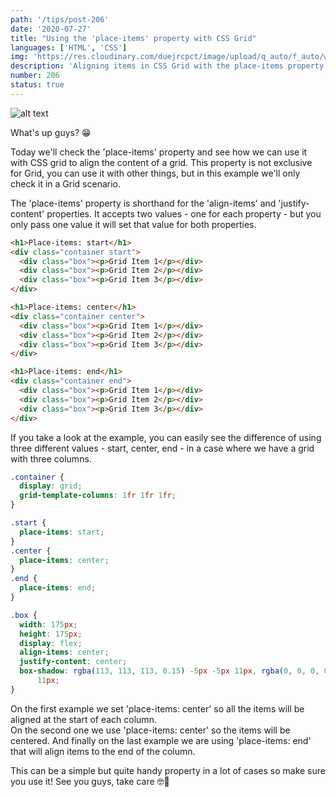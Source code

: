 ```yaml
---
path: '/tips/post-206'
date: '2020-07-27'
title: "Using the 'place-items' property with CSS Grid"
languages: ['HTML', 'CSS']
img: 'https://res.cloudinary.com/duejrcpct/image/upload/q_auto/f_auto/w_1000/v1595866192/tips/206-1_wxdsxf.png'
description: 'Aligning items in CSS Grid with the place-items property'
number: 206
status: true
---
```


![alt text](https://res.cloudinary.com/duejrcpct/image/upload/q_auto/f_auto/w_1000/v1595866193/tips/206-2_rykmwo.png 'place-items property in CSS')

What's up guys? 😁

Today we'll check the 'place-items' property and see how we can use it with CSS grid to align the content of a grid. This property is not exclusive for Grid, you can use it with other things, but in this example we'll only check it in a Grid scenario.

The 'place-items' property is shorthand for the 'align-items' and 'justify-content' properties. It accepts two values - one for each property - but you only pass one value it will set that value for both properties.

```html
<h1>Place-items: start</h1>
<div class="container start">
  <div class="box"><p>Grid Item 1</p></div>
  <div class="box"><p>Grid Item 2</p></div>
  <div class="box"><p>Grid Item 3</p></div>
</div>

<h1>Place-items: center</h1>
<div class="container center">
  <div class="box"><p>Grid Item 1</p></div>
  <div class="box"><p>Grid Item 2</p></div>
  <div class="box"><p>Grid Item 3</p></div>
</div>

<h1>Place-items: end</h1>
<div class="container end">
  <div class="box"><p>Grid Item 1</p></div>
  <div class="box"><p>Grid Item 2</p></div>
  <div class="box"><p>Grid Item 3</p></div>
</div>
```

If you take a look at the example, you can easily see the difference of using three different values - start, center, end - in a case where we have a grid with three columns.

```css
.container {
  display: grid;
  grid-template-columns: 1fr 1fr 1fr;
}

.start {
  place-items: start;
}
.center {
  place-items: center;
}
.end {
  place-items: end;
}

.box {
  width: 175px;
  height: 175px;
  display: flex;
  align-items: center;
  justify-content: center;
  box-shadow: rgba(113, 113, 113, 0.15) -5px -5px 11px, rgba(0, 0, 0, 0.15) 5px 5px
      11px;
}
```

On the first example we set 'place-items: center' so all the items will be aligned at the start of each column.  
On the second one we use 'place-items: center' so the items will be centered. And finally on the last example we are using 'place-items: end' that will align items to the end of the column.

This can be a simple but quite handy property in a lot of cases so make sure you use it! See you guys, take care 🤓🙏
